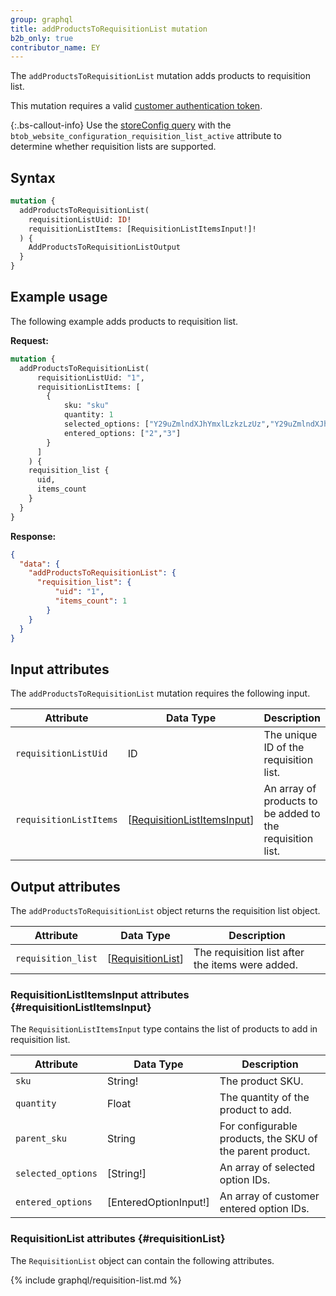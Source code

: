 ```yaml
---
group: graphql
title: addProductsToRequisitionList mutation
b2b_only: true
contributor_name: EY
---
```

The `addProductsToRequisitionList` mutation adds products to requisition list.

This mutation requires a valid [customer authentication token]({{page.baseurl}}/graphql/mutations/generate-customer-token.html).

{:.bs-callout-info}
Use the [storeConfig query]({{page.baseurl}}/graphql/queries/store-config.html) with the `btob_website_configuration_requisition_list_active` attribute to determine whether requisition lists are supported.

## Syntax

```graphql
mutation {
  addProductsToRequisitionList(
    requisitionListUid: ID!
    requisitionListItems: [RequisitionListItemsInput!]!
  ) {
    AddProductsToRequisitionListOutput
  }
}
```

## Example usage

The following example adds products to requisition list.

**Request:**

``` graphql
mutation {
  addProductsToRequisitionList(
      requisitionListUid: "1",
      requisitionListItems: [
        {
            sku: "sku"
            quantity: 1
            selected_options: ["Y29uZmlndXJhYmxlLzkzLzUz","Y29uZmlndXJhYmxlLzE0NC8xNzE="]
            entered_options: ["2","3"]
        }
      ]
    ) {
    requisition_list {
      uid,
      items_count
    }
  }
}
```

**Response:**

``` json
{
  "data": {
    "addProductsToRequisitionList": {
      "requisition_list": {
          "uid": "1",
          "items_count": 1
        }
    }
  }
}
```

## Input attributes

The `addProductsToRequisitionList` mutation requires the following input.

Attribute |  Data Type | Description
--- | --- | ---
`requisitionListUid`| ID | The unique ID of the requisition list.
`requisitionListItems`| [[RequisitionListItemsInput](#requisitionListItemsInput)] | An array of products to be added to the requisition list.

## Output attributes

The `addProductsToRequisitionList` object returns the requisition list object.

Attribute |  Data Type | Description
--- | --- | ---
`requisition_list` | [[RequisitionList](#requisitionList)] | The requisition list after the items were added.

### RequisitionListItemsInput attributes {#requisitionListItemsInput}

The `RequisitionListItemsInput` type contains the list of products to add in requisition list.

Attribute |  Data Type | Description
--- | --- | ---
`sku` | String! | The product SKU.
`quantity` | Float | The quantity of the product to add.
`parent_sku` | String | For configurable products, the SKU of the parent product.
`selected_options` | [String!] | An array of selected option IDs.
`entered_options` | [EnteredOptionInput!] | An array of customer entered option IDs.

### RequisitionList attributes {#requisitionList}

The `RequisitionList` object can contain the following attributes.

{% include graphql/requisition-list.md %}